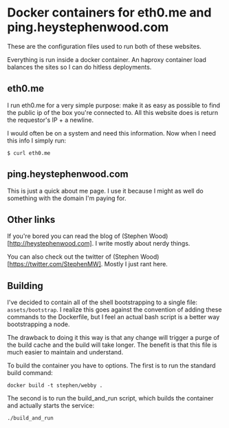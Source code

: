 # Docker containers for eth0.me and ping.heystephenwood.com
These are the configuration files used to run both of these websites.

Everything is run inside a docker container. An haproxy container load balances the sites so I can do hitless deployments.

## eth0.me
I run eth0.me for a very simple purpose: make it as easy as possible to find the public ip of the box you're connected to. All this website does is return the requestor's IP + a newline.

I would often be on a system and need this information. Now when I need this info I simply run:
```shell
$ curl eth0.me
```
## ping.heystephenwood.com
This is just a quick about me page. I use it because I might as well do something with the domain I'm paying for.

## Other links
If you're bored you can read the blog of (Stephen Wood)[http://heystephenwood.com]. I write mostly about nerdy things.

You can also check out the twitter of (Stephen Wood)[https://twitter.com/StephenMW]. Mostly I just rant here.

## Building
I've decided to contain all of the shell bootstrapping to a single file: ```assets/bootstrap```. I realize this goes against the convention of adding these commands to the Dockerfile, but I feel an actual bash script is a better way bootstrapping a node.

The drawback to doing it this way is that any change will trigger a purge of the build cache and the build will take longer. The benefit is that this file is much easier to maintain and understand.

To build the container you have to options. The first is to run the standard build command:
```shell
docker build -t stephen/webby .
```

The second is to run the build_and_run script, which builds the container and actually starts the service:
```shell
./build_and_run
```
